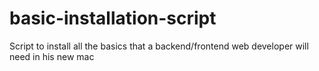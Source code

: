 # basic-installation-script
Script to install all the basics that a backend/frontend web developer will need in his new mac
